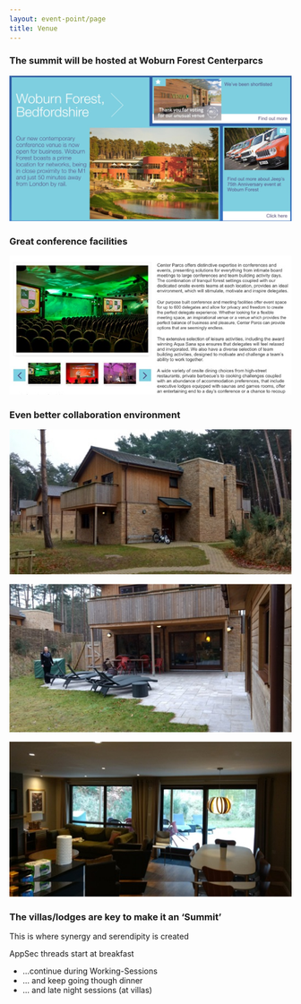```yaml
---
layout: event-point/page
title: Venue
---
```



### The summit will be hosted at Woburn Forest Centerparcs

![](/assets/img/centerparcs/centerparcs-1.jpg)

### Great conference facilities

![](/assets/img/centerparcs/centerparcs-2.jpg)

### Even better collaboration environment

![](/assets/img/centerparcs/centerparcs-3.jpg)

![](/assets/img/centerparcs/centerparcs-4.jpg)

![](/assets/img/centerparcs/centerparcs-5.jpg)

### The villas/lodges are key to make it an ‘Summit’

This is where synergy and serendipity is created 

AppSec threads start at breakfast
- …continue during Working-Sessions
- … and keep going though dinner 
- … and late night sessions (at villas)